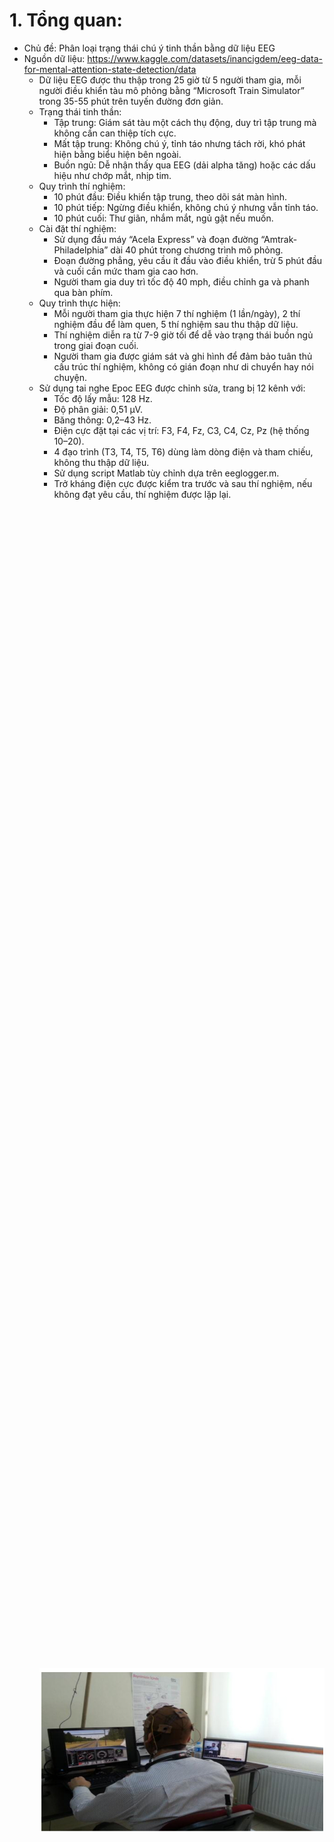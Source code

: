 # 1. Tổng quan:
- Chủ đề: Phân loại trạng thái chú ý tinh thần bằng dữ liệu EEG
- Nguồn dữ liệu: https://www.kaggle.com/datasets/inancigdem/eeg-data-for-mental-attention-state-detection/data
  - Dữ liệu EEG được thu thập trong 25 giờ từ 5 người tham gia, mỗi người điều khiển tàu mô phỏng bằng “Microsoft Train Simulator” trong 35-55 phút trên tuyến đường đơn giản.
  - Trạng thái tinh thần:
    - Tập trung: Giám sát tàu một cách thụ động, duy trì tập trung mà không cần can thiệp tích cực.
    - Mất tập trung: Không chú ý, tỉnh táo nhưng tách rời, khó phát hiện bằng biểu hiện bên ngoài.
    - Buồn ngủ: Dễ nhận thấy qua EEG (dải alpha tăng) hoặc các dấu hiệu như chớp mắt, nhịp tim.
  - Quy trình thí nghiệm:
    - 10 phút đầu: Điều khiển tập trung, theo dõi sát màn hình.
    - 10 phút tiếp: Ngừng điều khiển, không chú ý nhưng vẫn tỉnh táo.
    - 10 phút cuối: Thư giãn, nhắm mắt, ngủ gật nếu muốn.
  - Cài đặt thí nghiệm:
    - Sử dụng đầu máy “Acela Express” và đoạn đường “Amtrak-Philadelphia” dài 40 phút trong chương trình mô phỏng.
    - Đoạn đường phẳng, yêu cầu ít đầu vào điều khiển, trừ 5 phút đầu và cuối cần mức tham gia cao hơn.
    - Người tham gia duy trì tốc độ 40 mph, điều chỉnh ga và phanh qua bàn phím.
  - Quy trình thực hiện:
    - Mỗi người tham gia thực hiện 7 thí nghiệm (1 lần/ngày), 2 thí nghiệm đầu để làm quen, 5 thí nghiệm sau thu thập dữ liệu.
    - Thí nghiệm diễn ra từ 7-9 giờ tối để dễ vào trạng thái buồn ngủ trong giai đoạn cuối.
    - Người tham gia được giám sát và ghi hình để đảm bảo tuân thủ cấu trúc thí nghiệm, không có gián đoạn như di chuyển hay nói chuyện.
  - Sử dụng tai nghe Epoc EEG được chỉnh sửa, trang bị 12 kênh với:
    - Tốc độ lấy mẫu: 128 Hz.
    - Độ phân giải: 0,51 μV.
    - Băng thông: 0,2–43 Hz.
    - Điện cực đặt tại các vị trí: F3, F4, Fz, C3, C4, Cz, Pz (hệ thống 10–20).
    - 4 đạo trình (T3, T4, T5, T6) dùng làm dòng điện và tham chiếu, không thu thập dữ liệu.
    - Sử dụng script Matlab tùy chỉnh dựa trên eeglogger.m.
    - Trở kháng điện cực được kiểm tra trước và sau thí nghiệm, nếu không đạt yêu cầu, thí nghiệm được lặp lại.
    <div style="display: flex; justify-content: center; align-items: center; height: 100vh;">
        <img src="https://github.com/VietDucFCB/PatternRecognition/blob/main/image/1.png?raw=true" width="500"/>
    </div>
  - Dữ liệu:
    - Dữ liệu thô nằm trong o.data, mảng kích thước {số mẫu}x25.
    - Mỗi cột o.data(:,i) tương ứng với một kênh dữ liệu.
    - Tần số lấy mẫu: 128 Hz.
    - Danh sách kênh:
      - 1-'ED_COUNTER'
      - 2-'ED_INTERPOLATED'
      - 3-'ED_RAW_CQ'
      - 4-'ED_AF3'
      - 5-'ED_F7'
      - 6-'ED_F3'
      - 7-'ED_FC5'
      - 8-'ED_T7'
      - 9-'ED_P7'
      - 10-'ED_O1'
      - 11-'ED_O2'
      - 12-'ED_P8'
      - 13-'ED_T8'
      - 14-'ED_FC6'
      - 15-'ED_F4'
      - 16-'ED_F8'
      - 17-'ED_AF4'
      - 18-'ED_GYROX'
      - 19-'ED_GYROY'
      - 20-'ED_TIMESTAMP'
      - 21-'ED_ES_TIMESTAMP'
      - 22-'ED_FUNC_ID'
      - 23-'ED_FUNC_VALUE'
      - 24-'ED_MARKER'
      - 25'ED_SYNC_SIGNAL'
    The EEG data is in the channels 4:17.
    <div style="display: flex; justify-content: center; align-items: center; height: 100vh;">
        <img src="https://github.com/VietDucFCB/PatternRecognition/blob/main/image/2.png" width="500"/>
    </div>
- Mục tiêu:
  - Tích lũy thêm domain knowledge về tín hiệu não
  - Biết cách xử lý tín hiệu sóng phức tạp
  - Phân loại các trạng thái tinh thần bằng các mô hình máy học
# 2. Tổ chức file:
- Data: dữ liệu khá lớn nên đã được upload lên drive dưới đây:
  https://drive.google.com/drive/u/0/folders/1iaqDKBWp38GZGi8MHfXA52AzVIMiwGMt?fbclid=IwY2xjawHCBRRleHRuA2FlbQIxMAABHf4JmYq8Iyuaq36LuuE37YgthesIUllLeF4xDqT8WYDW-ILyXNZlyZIllg_aem_6pE42FPlIIzYKKE7j-D9iA
  - CNN data
  - SVM data and KNN data
  - XGboots data
- File code chính:
  - ***1. Tổng Quan Về Dữ Liệu EEG.ipynb***: Phân tích và và đánh giá tổng quan dữ liệu EEG thô
  - ***2.ICA dữ liệu và hiểu dữ liệu thông qua hình vẽ và mô tả EEG.ipynb***: Thực hiện ICA và trực quan hóa dữ liệu
  - ***3. feature_extraction_for_SVM_and_KNN_model.ipynb***: Thực hiện lấy dữ liệu đầu vào cho mô hình SVM và KNN
  - ***4. SVM_model baseline model.ipynb***: Thực hiện mô hình SVM
  - ***5. Feature Extraction Cnn.ipynb***: Lấy dữ liệu đầu vào cho mô hình CNN
  - ***6. cnn_model.ipynb***: Thực hiện mô hình CNN
  - ***7. XGBOOST_feature extraction and trainning model.ipynb***: Dữ liệu đầu vào cho XGBOOTS
  - ***8. Compare_model.ipynb***: So sánh giữa các model với nhau
  - ***9. KNN mode.ipynb***: bổ sung thêm KNN model.
- File báo cáo và đánh giá nhóm:
  - ***PRML2024_Midterm_Group05_report.pdf***: Báo cáo
  - ***11-Bảng-Đánh-Giá-Quá-Trình-Làm-Việc-Của-Nhóm-5..pdf***: Đánh giá
# 3. Quy trình:

  ### 3.1: Lấy dữ liệu cho SVM và KNN:
<div style="display: flex; justify-content: center; align-items: center; height: 100vh;">
        <img src="https://github.com/VietDucFCB/PatternRecognition/blob/main/image/3.png" width="500"/>
    </div>   
    
    - Chi tiết coi trong file notebook 3. feature_extraction_for_SVM_and_KNN_model.ipynb
  ### 3.2: Lấy dữ liệu cho CNN:
<div style="display: flex; justify-content: center; align-items: center; height: 100vh;">
        <img src="https://github.com/VietDucFCB/PatternRecognition/blob/main/image/4.png" width="500"/>
    </div>
    -Chi tiết coi trong file notebook 5. Feature Extraction Cnn.ipynb
  ### 3.3: Lấy dữ liệu cho XGBOOTS:
    - Chi tiết coi trong file 7. XGBOOST_feature extraction and trainning model.ipynb
# 4. Triển khai model và kết quả:
  ### 4.1: Model SVM:
  
  <div style="display: flex; justify-content: center; align-items: center; height: 100vh;">
        <img src="https://github.com/VietDucFCB/PatternRecognition/blob/main/image/5.png" width="500"/>
  </div>

  ### 4.2: Model KNN:
  
  <div style="display: flex; justify-content: center; align-items: center; height: 100vh;">
        <img src="https://github.com/VietDucFCB/PatternRecognition/blob/main/image/6.png" width="500"/>
  </div>

  ### 4.3: Model CNN:
  
  <div style="display: flex; justify-content: center; align-items: center; height: 100vh;">
        <img src="https://github.com/VietDucFCB/PatternRecognition/blob/main/image/7.png" width="500"/>
  </div>

  ### 4.4: XGBOOTS:
  
  <div style="display: flex; justify-content: center; align-items: center; height: 100vh;">
        <img src="https://github.com/VietDucFCB/PatternRecognition/blob/main/image/8.png" width="500"/>
  </div>

# 5. So sánh giữa các model:

<div style="display: flex; justify-content: center; align-items: center; height: 100vh;">
        <img src="https://github.com/VietDucFCB/PatternRecognition/blob/main/image/9.png" width="500"/>
</div>

# 6. Kết luận:
- Nội dung nghiên cứu:
  - Phát triển EEG BCI thụ động để theo dõi và phân loại ba trạng thái tinh thần: chú ý thụ động, thảnh thơi, và buồn ngủ.
  - Sử dụng mô hình SVM để đạt độ chính xác cao trong phân biệt trạng thái tinh thần, với kết quả tốt nhất là 86,78% và trung bình là 85.78%.
- Ứng dụng tiềm năng:
  - An toàn người lái xe: Sử dụng để phát hiện trạng thái không tập trung hoặc buồn ngủ nhằm cảnh báo kịp thời.
  - Ứng dụng lâm sàng:
    - Đánh giá hoặc theo dõi trạng thái tinh thần của bệnh nhân.
    - Mở rộng các phương pháp như chỉ số lưỡng cực (BIS) để theo dõi độ sâu gây mê, dựa trên việc phân tích tín hiệu EEG.
  - Khái quát hóa: Nghiên cứu cung cấp cơ sở để phát triển các hệ thống phát hiện trạng thái tinh thần khác trong nhiều bối cảnh khác nhau, từ bảo mật đến y học.
 - Ý nghĩa đặc biệt:
  - Phương pháp phân tích các tham số từ tín hiệu EEG giúp cung cấp hiểu biết mới về cách biểu thị các trạng thái tinh thần.
  - Hướng đi mới trong việc ứng dụng EEG BCI vào các bài toán thực tiễn với tiềm năng lớn trong cải thiện an toàn và hiệu quả giám sát.

# 7. Tài liệu tham khảo:
- https://www.researchgate.net/publication/333499959_Distinguishing_mental_attention_states_of_humans_via_an_EEG-based_passive_BCI_using_Machine_Learning_Methods

